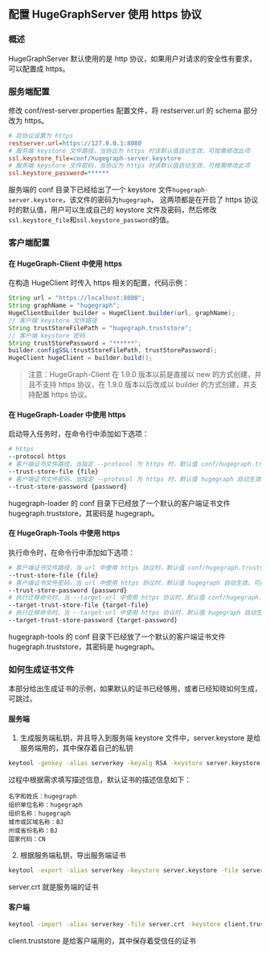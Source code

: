 ## 配置 HugeGraphServer 使用 https 协议

### 概述

HugeGraphServer 默认使用的是 http 协议，如果用户对请求的安全性有要求，可以配置成 https。

### 服务端配置

修改 conf/rest-server.properties 配置文件，将 restserver.url 的 schema 部分改为 https。

```ini
# 将协议设置为 https
restserver.url=https://127.0.0.1:8080
# 服务端 keystore 文件路径，当协议为 https 时该默认值自动生效，可按需修改此项
ssl.keystore_file=conf/hugegraph-server.keystore
# 服务端 keystore 文件密码，当协议为 https 时该默认值自动生效，可按需修改此项
ssl.keystore_password=******
```

服务端的 conf 目录下已经给出了一个 keystore 文件`hugegraph-server.keystore`，该文件的密码为`hugegraph`，
这两项都是在开启了 https 协议时的默认值，用户可以生成自己的 keystore 文件及密码，然后修改`ssl.keystore_file`和`ssl.keystore_password`的值。

### 客户端配置

#### 在 HugeGraph-Client 中使用 https

在构造 HugeClient 时传入 https 相关的配置，代码示例：

```java
String url = "https://localhost:8080";
String graphName = "hugegraph";
HugeClientBuilder builder = HugeClient.builder(url, graphName);
// 客户端 keystore 文件路径
String trustStoreFilePath = "hugegraph.truststore";
// 客户端 keystore 密码
String trustStorePassword = "******";
builder.configSSL(trustStoreFilePath, trustStorePassword);
HugeClient hugeClient = builder.build();
```

> 注意：HugeGraph-Client 在 1.9.0 版本以前是直接以 new 的方式创建，并且不支持 https 协议，在 1.9.0 版本以后改成以 builder 的方式创建，并支持配置 https 协议。

#### 在 HugeGraph-Loader 中使用 https

启动导入任务时，在命令行中添加如下选项：

```bash
# https
--protocol https
# 客户端证书文件路径，当指定 --protocol 为 https 时，默认值 conf/hugegraph.truststore 自动生效，可按需修改
--trust-store-file {file}
# 客户端证书文件密码，当指定 --protocol 为 https 时，默认值 hugegraph 自动生效，可按需修改
--trust-store-password {password}
```

hugegraph-loader 的 conf 目录下已经放了一个默认的客户端证书文件 hugegraph.truststore，其密码是 hugegraph。

#### 在 HugeGraph-Tools 中使用 https

执行命令时，在命令行中添加如下选项：

```bash
# 客户端证书文件路径，当 url 中使用 https 协议时，默认值 conf/hugegraph.truststore 自动生效，可按需修改
--trust-store-file {file}
# 客户端证书文件密码，当 url 中使用 https 协议时，默认值 hugegraph 自动生效，可按需修改
--trust-store-password {password}
# 执行迁移命令时，当 --target-url 中使用 https 协议时，默认值 conf/hugegraph.truststore 自动生效，可按需修改
--target-trust-store-file {target-file}
# 执行迁移命令时，当 --target-url 中使用 https 协议时，默认值 hugegraph 自动生效，可按需修改
--target-trust-store-password {target-password}
```

hugegraph-tools 的 conf 目录下已经放了一个默认的客户端证书文件 hugegraph.truststore，其密码是 hugegraph。

### 如何生成证书文件

本部分给出生成证书的示例，如果默认的证书已经够用，或者已经知晓如何生成，可跳过。

#### 服务端

1. ⽣成服务端私钥，并且导⼊到服务端 keystore ⽂件中，server.keystore 是给服务端⽤的，其中保存着⾃⼰的私钥

```bash
keytool -genkey -alias serverkey -keyalg RSA -keystore server.keystore
```

过程中根据需求填写描述信息，默认证书的描述信息如下：

```
名字和姓⽒：hugegraph
组织单位名称：hugegraph
组织名称：hugegraph
城市或区域名称：BJ
州或省份名称：BJ
国家代码：CN
```

2. 根据服务端私钥，导出服务端证书

```bash
keytool -export -alias serverkey -keystore server.keystore -file server.crt
```

server.crt 就是服务端的证书

#### 客户端

```bash
keytool -import -alias serverkey -file server.crt -keystore client.truststore
```

client.truststore 是给客户端⽤的，其中保存着受信任的证书
